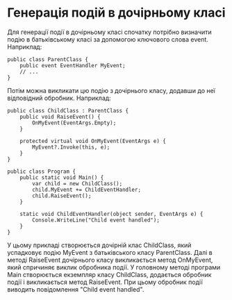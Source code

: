 ﻿# Генерація подій в дочірньому класі
Для генерації події в дочірньому класі спочатку потрібно визначити подію в батьківському класі за допомогою ключового слова event. Наприклад:

```
public class ParentClass {
    public event EventHandler MyEvent;
    // ...
}
```
Потім можна викликати цю подію з дочірнього класу, додавши до неї відповідний обробник. Наприклад:

```
public class ChildClass : ParentClass {
    public void RaiseEvent() {
        OnMyEvent(EventArgs.Empty);
    }

    protected virtual void OnMyEvent(EventArgs e) {
        MyEvent?.Invoke(this, e);
    }
}
```
```
public class Program {
    public static void Main() {
        var child = new ChildClass();
        child.MyEvent += ChildEventHandler;
        child.RaiseEvent();
    }

    static void ChildEventHandler(object sender, EventArgs e) {
        Console.WriteLine("Child event handled");
    }
}
```
У цьому прикладі створюється дочірній клас ChildClass, який успадковує подію MyEvent з батьківського класу ParentClass. Далі в методі RaiseEvent дочірнього класу викликається метод OnMyEvent, який спричиняє виклик обробника події. У головному методі програми Main створюється екземпляр класу ChildClass, додається обробник події і викликається метод RaiseEvent. При цьому обробник події виводить повідомлення "Child event handled".